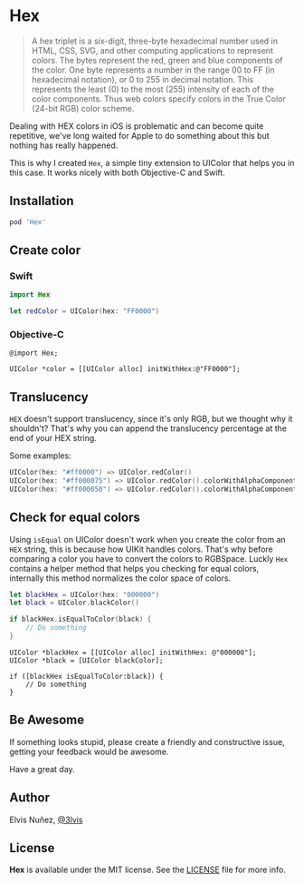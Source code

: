 # Hex

>A hex triplet is a six-digit, three-byte hexadecimal number used in HTML, CSS, SVG, and other computing applications to represent colors. The bytes represent the red, green and blue components of the color. One byte represents a number in the range 00 to FF (in hexadecimal notation), or 0 to 255 in decimal notation. This represents the least (0) to the most (255) intensity of each of the color components. Thus web colors specify colors in the True Color (24-bit RGB) color scheme.

Dealing with HEX colors in iOS is problematic and can become quite repetitive, we've long waited for Apple to do something about this but nothing has really happened.

This is why I created `Hex`, a simple tiny extension to UIColor that helps you in this case. It works nicely with both Objective-C and Swift.

## Installation

```ruby
pod 'Hex'
```

## Create color

### Swift
``` swift
import Hex

let redColor = UIColor(hex: "FF0000")
```

### Objective-C

```objc
@import Hex;

UIColor *color = [[UIColor alloc] initWithHex:@"FF0000"];
```

## Translucency

`HEX` doesn't support translucency, since it's only RGB, but we thought why it shouldn't? That's why you can append the translucency percentage at the end of your HEX string. 

Some examples:

```swift
UIColor(hex: "#ff0000") => UIColor.redColor()
UIColor(hex: "#ff000075") => UIColor.redColor().colorWithAlphaComponent(0.75)
UIColor(hex: "#ff000050") => UIColor.redColor().colorWithAlphaComponent(0.50)
```


## Check for equal colors

Using `isEqual` on UIColor doesn't work when you create the color from an `HEX` string, this is because how UIKit handles colors. That's why before comparing a color you have to convert the colors to RGBSpace. Luckly `Hex` contains a helper method that helps you  checking for equal colors, internally this method normalizes the color space of colors.

```swift
let blackHex = UIColor(hex: "000000")
let black = UIColor.blackColor()

if blackHex.isEqualToColor(black) {
    // Do something
}
```

```objc
UIColor *blackHex = [[UIColor alloc] initWithHex: @"000000"];
UIColor *black = [UIColor blackColor];

if ([blackHex isEqualToColor:black]) {
    // Do something
}
```

## Be Awesome

If something looks stupid, please create a friendly and constructive issue, getting your feedback would be awesome.

Have a great day.

## Author

Elvis Nuñez, [@3lvis](https://twitter.com/3lvis)

## License

**Hex** is available under the MIT license. See the [LICENSE](/LICENSE.md) file for more info.
